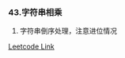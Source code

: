 ### 43.字符串相乘

1. 字符串倒序处理，注意进位情况
   
[Leetcode Link](https://leetcode-cn.com/problems/multiply-strings/)